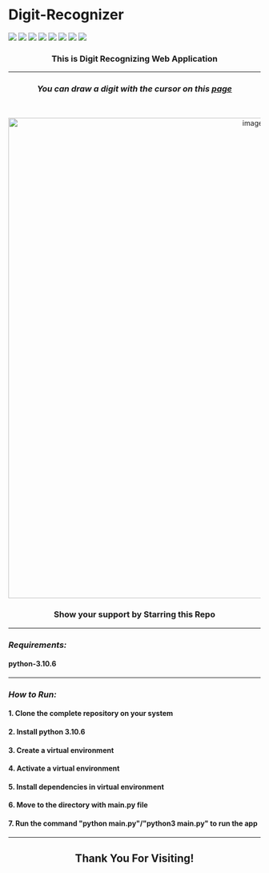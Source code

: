 # Digit-Recognizer

![](https://img.shields.io/badge/Programming_Language-Python-blue.svg)
![](https://img.shields.io/badge/Main_Tool_Used-Flask-gold.svg)
![](https://img.shields.io/badge/Main_Tool_Used-Keras-gold.svg)
![](https://img.shields.io/badge/Supporting_Tool_Used-OpenCV-orange.svg)
![](https://img.shields.io/badge/Web_App-Digit_Recognizer-yellow.svg)
![](https://img.shields.io/badge/Mode-AI-orange.svg)
![](https://img.shields.io/badge/Python_Version-3.10-brown.svg)
![](https://img.shields.io/badge/Status-Stable-green.svg)


### <p align="center"><b>This is Digit Recognizing Web Application </b></p>

***


<h3 align="center"> <i>You can draw a digit with the cursor on this <a href="http://100.24.205.211/"> page </a> </i> </h3>
</br>

<p align="center"><img width="960" alt="image" src="https://user-images.githubusercontent.com/19925326/211682398-c1a88213-4499-4af5-a7b3-9ccdef83dc18.png"></p>

<h3 align="center"><b>Show your support by Starring this Repo</b></h3>

***
### ***_Requirements:_***
<h4> python-3.10.6 </h4>

***

### ***_How to Run:_***
<h4>1. Clone the complete repository on your system</h4>
<h4>2. Install python 3.10.6 </h4>
<h4>3. Create a virtual environment </h4>
<h4>4. Activate a virtual environment </h4>
<h4>5. Install dependencies in virtual environment </h4>
<h4>6. Move to the directory with main.py file </h4>
<h4>7. Run the command "python main.py"/"python3 main.py" to run the app </h4>

***

<h2 align="center"><b> Thank You For Visiting! </b></h2>
